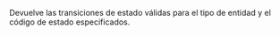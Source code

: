Devuelve las transiciones de estado válidas para el tipo de entidad y el código de estado especificados.  



